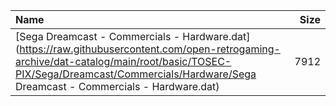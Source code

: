|Name|Size|
|:---|---:|
|[Sega Dreamcast - Commercials - Hardware.dat](https://raw.githubusercontent.com/open-retrogaming-archive/dat-catalog/main/root/basic/TOSEC-PIX/Sega/Dreamcast/Commercials/Hardware/Sega Dreamcast - Commercials - Hardware.dat)|7912|
